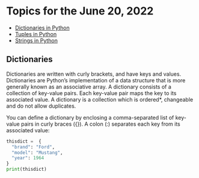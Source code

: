 # Topics for the June 20, 2022

- [Dictionaries in Python](https://www.w3schools.com/python/python_dictionaries.asp)
- [Tuples in Python](https://www.w3schools.com/python/python_tuples.asp)
- [Strings in Python](https://www.w3schools.com/python/python_strings.asp)

## Dictionaries
Dictionaries are written with curly brackets, and have keys and values. Dictionaries are Python’s implementation of a data structure that is more generally known as an associative array. A dictionary consists of a collection of key-value pairs. Each key-value pair maps the key to its associated value. A dictionary is a collection which is ordered*, changeable and do not allow duplicates. 

You can define a dictionary by enclosing a comma-separated list of key-value pairs in curly braces ({}). A colon (:) separates each key from its associated value:

```python
thisdict =	{
  "brand": "Ford",
  "model": "Mustang",
  "year": 1964
}
print(thisdict)

```
